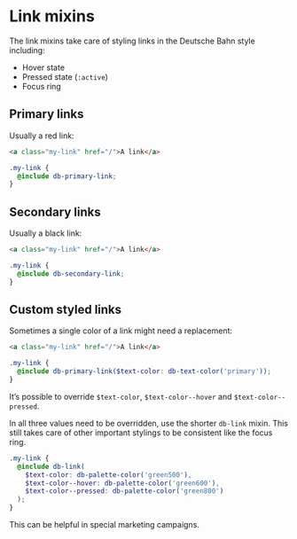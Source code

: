 # Link mixins

The link mixins take care of styling links in the Deutsche Bahn style including:

- Hover state
- Pressed state (`:active`)
- Focus ring

## Primary links

Usually a red link:

```html
<a class="my-link" href="/">A link</a>
```

```scss
.my-link {
  @include db-primary-link;
}
```

## Secondary links

Usually a black link:

```html
<a class="my-link" href="/">A link</a>
```

```scss
.my-link {
  @include db-secondary-link;
}
```

## Custom styled links

Sometimes a single color of a link might need a replacement:

```html
<a class="my-link" href="/">A link</a>
```

```scss
.my-link {
  @include db-primary-link($text-color: db-text-color('primary'));
}
```

It’s possible to override `$text-color`, `$text-color--hover` and `$text-color--pressed`.

In all three values need to be overridden, use the shorter `db-link` mixin. This still takes care of other important stylings to be consistent like the focus ring.

```scss
.my-link {
  @include db-link(
    $text-color: db-palette-color('green500'),
    $text-color--hover: db-palette-color('green600'),
    $text-color--pressed: db-palette-color('green800')
  );
}
```

This can be helpful in special marketing campaigns.
